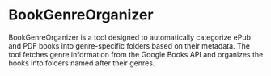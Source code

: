 # BookGenreOrganizer
BookGenreOrganizer is a tool designed to automatically categorize ePub and PDF books into genre-specific folders based on their metadata. The tool fetches genre information from the Google Books API and organizes the books into folders named after their genres.
